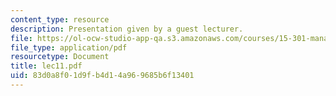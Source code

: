 ```yaml
---
content_type: resource
description: Presentation given by a guest lecturer.
file: https://ol-ocw-studio-app-qa.s3.amazonaws.com/courses/15-301-managerial-psychology-laboratory-fall-2004/83d0a8f01d9fb4d14a969685b6f13401_lec11.pdf
file_type: application/pdf
resourcetype: Document
title: lec11.pdf
uid: 83d0a8f0-1d9f-b4d1-4a96-9685b6f13401
---
```

